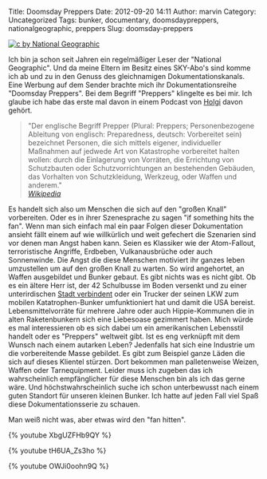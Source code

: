 Title: Doomsday Preppers
Date: 2012-09-20 14:11
Author: marvin
Category: Uncategorized
Tags: bunker, documentary, doomsdaypreppers, nationalgeographic, preppers
Slug: doomsday-preppers

[![c by National Geographic]({filename}/images/on-lawlessness_47922_0_0_610x457.jpg)](http://channel.nationalgeographic.com/channel/doomsday-preppers/galleries/most-memorable-prepper-quotes/at/on-lawlessness-47922/)

Ich bin ja schon seit Jahren ein regelmäßiger Leser der "National
Geographic". Und da meine Eltern im Besitz eines SKY-Abo's sind komme
ich ab und zu in den Genuss des gleichnamigen Dokumentationskanals. Eine
Werbung auf dem Sender brachte mich ihr Dokumentationsreihe "Doomsday
Preppers". Bei dem Begriff "Preppers" klingelte es bei mir. Ich glaube
ich habe das erste mal davon in einem Podcast von
[Holgi](http://wrint.de) davon gehört.

> "Der englische Begriff Prepper (Plural: Preppers; Personenbezogene
> Ableitung von englisch: Preparedness, deutsch: Vorbereitet sein)
> bezeichnet Personen, die sich mittels eigener, individueller Maßnahmen
> auf jedwede Art von Katastrophe vorbereitet halten wollen: durch die
> Einlagerung von Vorräten, die Errichtung von Schutzbauten oder
> Schutzvorrichtungen an bestehenden Gebäuden, das Vorhalten von
> Schutzkleidung, Werkzeug, oder Waffen und anderem."  
>  <cite>[Wikipedia](http://de.wikipedia.org/wiki/Prepper)</cite>

Es handelt sich also um Menschen die sich auf den "großen Knall"
vorbereiten. Oder es in ihrer Szenesprache zu sagen "if something hits
the fan". Wenn man sich einfach mal ein paar Folgen dieser Dokumentation
ansieht fällt einem auf wie willkürlich und weit gefechert die Szenarien
sind vor denen man Angst haben kann. Seien es Klassiker wie der
Atom-Fallout, terroristische Angriffe, Erdbeben, Vulkanausbrüche oder
auch Sonnenwinde. Die Angst die diese Menschen motiviert ihr ganzes
leben umzustellen um auf den großen Knall zu warten. So wird angehortet,
an Waffen ausgebildet und Bunker gebaut. Es gibt nichts was es nicht
gibt. Ob es ein ältere Herr ist, der 42 Schulbusse im Boden versenkt und
zu einer unterirdischen [Stadt
verbindent](http://en.wikipedia.org/wiki/Ark_Two_Shelter) oder ein
Trucker der seinen LKW zum mobilen Katatrophen-Bunker umfunktioniert hat
und damit die USA bereist. Lebensmittelvorräte für mehrere Jahre oder
auch Hippie-Kommunen die in alten Raketenbunkern sich eine Liebesoase
gezimmert haben. Mich würde es mal interessieren ob es sich dabei um ein
amerikanischen Lebensstil handelt oder es "Preppers" weltweit gibt. Ist
es eng verknüpft mit dem Wunsch nach einem autarken Leben? Jedenfalls
hat sich eine Industrie um die vorbereitende Masse gebildet. Es gibt zum
Beispiel ganze Läden die sich auf dieses Klientel stürzen. Dort bekommen
man palletenweise Weizen, Waffen oder Tarnequipment. Leider muss ich
zugeben das ich wahrscheinlich empfänglicher für diese Menschen bin als
ich das gerne wäre. Und höchstwahrscheinlich suche ich schon
unterbewusst nach einem guten Standort für unseren kleinen Bunker. Ich
hatte auf jeden Fall viel Spaß diese Dokumentationsserie zu schauen.

Man weiß nicht was, aber etwas wird den "fan hitten".

{% youtube XbgUZFHb9QY %}

{% youtube tH6UA_Zs3ho %}

{% youtube OWJi0oohn9Q %}

